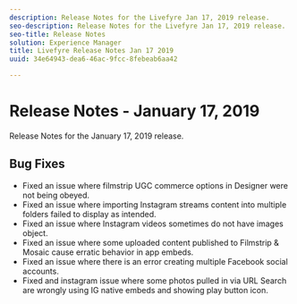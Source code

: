 ```yaml
---
description: Release Notes for the Livefyre Jan 17, 2019 release.
seo-description: Release Notes for the Livefyre Jan 17, 2019 release.
seo-title: Release Notes
solution: Experience Manager
title: Livefyre Release Notes Jan 17 2019
uuid: 34e64943-dea6-46ac-9fcc-8febeab6aa42

---
```


# Release Notes - January 17, 2019

Release Notes for the January 17, 2019 release.

## Bug Fixes

* Fixed an issue where filmstrip UGC commerce options in Designer were not being obeyed.
* Fixed an issue where importing Instagram streams content into multiple folders failed to display as intended.
* Fixed an issue where Instagram videos sometimes do not have images object.
* Fixed an issue where some uploaded content published to Filmstrip & Mosaic cause erratic behavior in app embeds.
* Fixed an issue where there is an error creating multiple Facebook social accounts.
* Fixed and instagram issue where some photos pulled in via URL Search are wrongly using IG native embeds and showing play button icon.
